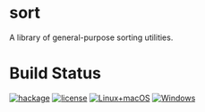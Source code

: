 # sort

A library of general-purpose sorting utilities.

# Build Status

[![hackage](https://img.shields.io/hackage/v/sort.svg)](https://hackage.haskell.org/package/sort) [![license](http://img.shields.io/badge/license-BSD3-brightgreen.svg)](https://tldrlegal.com/license/bsd-3-clause-license-%28revised%29) [![Linux+macOS](https://travis-ci.org/cdornan/sort.svg?branch=master)](https://travis-ci.org/cdornan/sort) [![Windows](https://ci.appveyor.com/api/projects/status/whik8b8w7ho29rn6/branch/master?svg=true)](https://ci.appveyor.com/project/cdornan/sort/branch/master)
